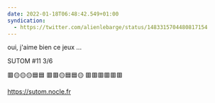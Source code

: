 ```yaml
---
date: 2022-01-18T06:48:42.549+01:00
syndication:
  - https://twitter.com/alienlebarge/status/1483315704480817154
---
```

oui, j'aime bien ce jeux ...

SUTOM #11 3/6

🟥🟡🟡🟡🟦🟦
🟥🟥🟡🟦🟦🟡
🟥🟥🟥🟥🟥🟥

https://sutom.nocle.fr
